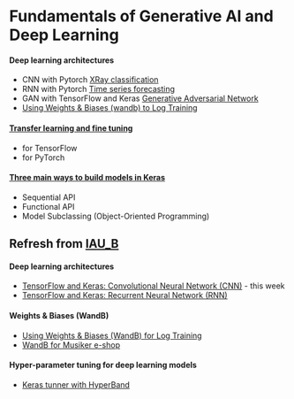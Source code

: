 # Fundamentals of Generative AI and Deep Learning

#### Deep learning architectures

- CNN with Pytorch [XRay classification](https://github.com/FIIT-ISA/2023-2024/blob/main/exercises/week-05/ISA_XRay-classification_pytorch.ipynb)
- RNN with Pytorch [Time series forecasting](https://github.com/FIIT-ISA/2023-2024/blob/main/exercises/week-05/ISA_RNN_pytorch.ipynb)
- GAN with TensorFlow and Keras [Generative Adversarial Network](TBC)
- [Using Weights & Biases (wandb) to Log Training](ISA_wandb_README.md)

#### [Transfer learning and fine tuning](https://github.com/FIIT-ISA/2023-2024/tree/main/exercises/week-05/transfer%20learning%20and%20fine%20tuning)

- for TensorFlow
- for PyTorch

#### [Three main ways to build models in Keras](https://github.com/FIIT-ISA/2023-2024/blob/main/exercises/week-05/ISA_Sequential-Functional-OOP.ipynb)

- Sequential API
- Functional API
- Model Subclassing (Object-Oriented Programming)


## Refresh from [IAU_B](https://github.com/FIIT-IAU/IAU-course)

#### Deep learning architectures 

- [TensorFlow and Keras: Convolutional Neural Network (CNN)](https://github.com/FIIT-IAU/IAU-course/tree/main/exercises/week-10) - this week
- [TensorFlow and Keras: Recurrent Neural Network (RNN)](https://github.com/FIIT-IAU/IAU-course/blob/main/exercises/week-11/IAU_113_RNN-tf-keras.ipynb)

#### Weights & Biases (WandB)
- [Using Weights & Biases (WandB) for Log Training](https://github.com/FIIT-IAU/IAU-course/blob/main/exercises/week-11/IAU_wandb_README.md)
- [WandB for Musiker e-shop](https://github.com/FIIT-IAU/IAU-course/blob/main/exercises/week-11/IAU_02_LSTM-sale-trend-prediction-wandb.ipynb)
  
#### Hyper-parameter tuning for deep learning models
- [Keras tunner with HyperBand](https://github.com/FIIT-IAU/IAU-course/blob/main/exercises/week-12/IAU_03-keras-tuner-for-deep-learning-model-tuning.ipynb)
  
